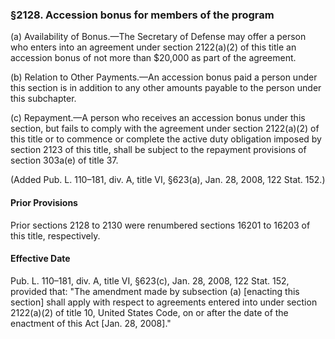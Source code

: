 ### §2128. Accession bonus for members of the program ###

(a) Availability of Bonus.—The Secretary of Defense may offer a person who enters into an agreement under section 2122(a)(2) of this title an accession bonus of not more than $20,000 as part of the agreement.

(b) Relation to Other Payments.—An accession bonus paid a person under this section is in addition to any other amounts payable to the person under this subchapter.

(c) Repayment.—A person who receives an accession bonus under this section, but fails to comply with the agreement under section 2122(a)(2) of this title or to commence or complete the active duty obligation imposed by section 2123 of this title, shall be subject to the repayment provisions of section 303a(e) of title 37.

(Added Pub. L. 110–181, div. A, title VI, §623(a), Jan. 28, 2008, 122 Stat. 152.)

#### Prior Provisions ####

Prior sections 2128 to 2130 were renumbered sections 16201 to 16203 of this title, respectively.

#### Effective Date ####

Pub. L. 110–181, div. A, title VI, §623(c), Jan. 28, 2008, 122 Stat. 152, provided that: "The amendment made by subsection (a) [enacting this section] shall apply with respect to agreements entered into under section 2122(a)(2) of title 10, United States Code, on or after the date of the enactment of this Act [Jan. 28, 2008]."